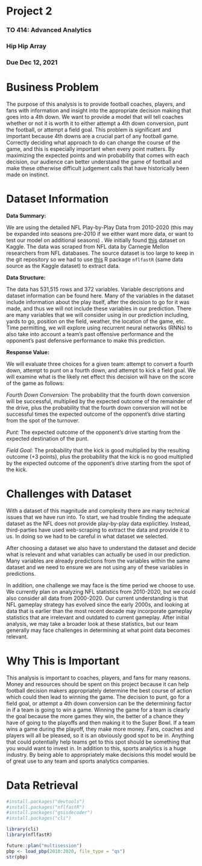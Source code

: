 # Project 2
### TO 414: Advanced Analytics
### Hip Hip Array
### Due Dec 12, 2021

# Business Problem

The purpose of this analysis is to provide football coaches, players, and fans with information and insight into the appropriate decision making that goes into a 4th down. We want to provide a model that will tell coaches whether or not it is worth it to either attempt a 4th down conversion, punt the football, or attempt a field goal. This problem is significant and important because 4th downs are a crucial part of any football game. Correctly deciding what approach to do can change the course of the game, and this is especially important when every point matters. By maximizing the expected points and win probability that comes with each decision, our audience can better understand the game of football and make these otherwise difficult judgement calls that have historically been made on instinct.

# Dataset Information

**Data Summary:**

We are using the detailed NFL Play-by-Play Data from 2010-2020 (this may be expanded into seasons pre-2010 if we either want more data, or want to test our model on additional seasons) . We initially found [this](https://www.kaggle.com/maxhorowitz/nflplaybyplay2009to2016) dataset on Kaggle. The data was scraped from NFL data by Carnegie Mellon researchers from NFL databases. The source dataset is too large to keep in the git repository so we had to use [this](https://www.nflfastr.com/) R package `nflfastR` (same data source as the Kaggle dataset) to extract data.

**Data Structure:**

The data has 531,515 rows and 372 variables. Variable descriptions and dataset information can be found here. Many of the variables in the dataset include information about the play itself, after the decision to go for it was made, and thus we will not include these variables in our prediction. There are many variables that we will consider using in our prediction including, yards to go, position on the field, weather, the location of the game, etc. Time permitting, we will explore using recurrent neural networks (RNNs) to also take into account a team’s past offensive performance and the opponent’s past defensive performance to make this prediction.

**Response Value:**

We will evaluate three choices for a given team: attempt to convert a fourth down, attempt to punt on a fourth down, and attempt to kick a field goal. We will examine what is the likely net effect this decision will have on the score of the game as follows:

*Fourth Down Conversion:* The probability that the fourth down conversion will be successful, multiplied by the expected outcome of the remainder of the drive, plus the probability that the fourth down conversion will not be successful times the expected outcome of the opponent’s drive starting from the spot of the turnover.

*Punt:* The expected outcome of the opponent’s drive starting from the expected destination of the punt.

*Field Goal:* The probability that the kick is good multiplied by the resulting outcome (+3 points), plus the probability that the kick is no good multiplied by the expected outcome of the opponent’s drive starting from the spot of the kick.

# Challenges with Dataset

With a dataset of this magnitude and complexity there are many technical issues that we have run into. To start, we had trouble finding the adequate dataset as the NFL does not provide play-by-play data explicitley. Instead, third-parties have used web-scraping to extract the data and provide it to us. In doing so we had to be careful in what dataset we selected. 

After choosing a dataset we also have to understand the dataset and decide what is relevant and what variables can actually be used in our prediction. Many variables are already predictions from the variables within the same dataset and we need to ensure we are not using any of these variables in predictions.

In addition, one challenge we may face is the time period we choose to use. We currently plan on analyzing NFL statistics from 2010-2020, but we could also consider all data from 2000-2020. Our current understanding is that NFL gameplay strategy has evolved since the early 2000s, and looking at data that is earlier than the most recent decade may incorporate gameplay statistics that are irrelevant and outdated to current gameplay. After initial analysis, we may take a broader look at these statistics, but our team generally may face challenges in determining at what point data becomes relevant. 


# Why This is Important

This analysis is important to coaches, players, and fans for many reasons. Money and resources should be spent on this project because it can help football decision makers appropriately determine the best course of action which could then lead to winning the game. The decision to punt, go for a field goal, or attempt a 4th down conversion can be the determining factor in if a team is going to win a game. Winning the game for a team is clearly the goal because the more games they win, the better of a chance they have of going to the playoffs and then making it to the Super Bowl. If a team wins a game during the playoff, they make more money. Fans, coaches and players will all be pleased, so it is an obviously good spot to be in. Anything that could potentially help teams get to this  spot should be something that you would want to invest in. In addition to this, sports analytics is a huge industry. By being able to appropriately make decisions this model would be of great use to any team and sports analytics companies.

# Data Retrieval

```r
#install.packages("devtools")
#install.packages("nflfastR")
#install.packages("gsisdecoder")
#install.packages("cli")

library(cli)
library(nflfastR)

future::plan("multisession")
pbp <- load_pbp(2010:2020, file_type = "qs")
str(pbp)
```